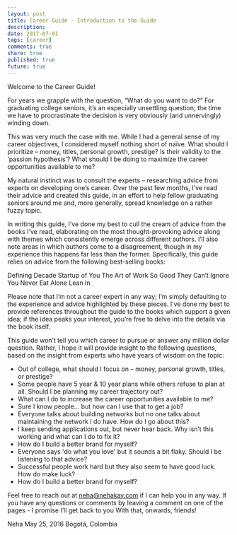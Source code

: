 ```yaml
---
layout: post
title: Career Guide - Introduction to the Guide
description: 
date: 2017-07-01
tags: [career]
comments: true
share: true
published: true
future: true
---
```


Welcome to the Career Guide! 

For years we grapple with the question, “What do you want to do?” 
For graduating college seniors, it’s an especially unsettling question; the time we have to procrastinate the decision is very obviously (and unnervingly) winding down.

This was very much the case with me. While I had a general sense of my career objectives, I considered myself nothing short of naïve. What should I prioritize – money, titles, personal growth, prestige? Is their validity to the ‘passion hypothesis’? What should I be doing to maximize the career opportunities available to me? 

My natural instinct was to consult the experts – researching advice from experts on developing one’s career. Over the past few months, I’ve read their advice and created this guide, in an effort to help fellow graduating seniors around me and, more generally, spread knowledge on a rather fuzzy topic.

In writing this guide, I’ve done my best to cull the cream of advice from the books I’ve read, elaborating on the most thought-provoking advice along with themes which consistently emerge across different authors. I’ll also note areas in which authors come to a disagreement, though in my experience this happens far less than the former. Specifically, this guide relies on advice from the following best-selling books: 

Defining Decade
Startup of You
The Art of Work
So Good They Can’t Ignore You
Never Eat Alone
Lean In

Please note that I’m not a career expert in any way; I’m simply defaulting to the experience and advice highlighted by these pieces. I’ve done my best to provide references throughout the guide to the books which support a given idea; if the idea peaks your interest, you’re free to delve into the details via the book itself. 

This guide won’t tell you which career to pursue or answer any million dollar question. Rather, I hope it will provide insight to the following questions, based on the insight from experts who have years of wisdom on the topic:

-	Out of college, what should I focus on – money, personal growth, titles, or prestige? 
-	Some people have 5 year & 10 year plans while others refuse to plan at all. Should I be planning my career trajectory out?  
-	What can I do to increase the career opportunities available to me?
-	Sure I know people… but how can I use that to get a job?
-	Everyone talks about building networks but no one talks about maintaining the network I do have. How do I go about this?
-	I keep sending applications out, but never hear back. Why isn’t this working and what can I do to fix it?
-	How do I build a better brand for myself?
-	Everyone says 'do what you love' but it sounds a bit flaky. Should I be listening to that advice?
-	Successful people work hard but they also seem to have good luck. How do make luck?
-	How do I build a better brand for myself?

Feel free to reach out at <neha@nehakay.com> if I can help you in any way. If you have any questions or comments by leaving a comment on one of the pages - I promise I’ll get back to you  With that, onwards, friends!

Neha 
May 25, 2016
Bogotá, Colombia

